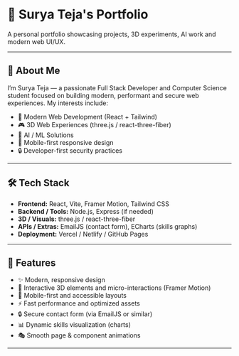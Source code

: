 # 🚀 Surya Teja's Portfolio

A personal portfolio showcasing projects, 3D experiments, AI work and modern web UI/UX.



---
## 🌟 About Me
I’m Surya Teja — a passionate Full Stack Developer and Computer Science student focused on building modern, performant and secure web experiences. My interests include:

- 🎨 Modern Web Development (React + Tailwind)
- 🎮 3D Web Experiences (three.js / react-three-fiber)
- 🤖 AI / ML Solutions
- 📱 Mobile-first responsive design
- 🔒 Developer-first security practices

---
## 🛠️ Tech Stack
- **Frontend:** React, Vite, Framer Motion, Tailwind CSS  
- **Backend / Tools:** Node.js, Express (if needed)  
- **3D / Visuals:** three.js / react-three-fiber  
- **APIs / Extras:** EmailJS (contact form), ECharts (skills graphs)  
- **Deployment:** Vercel / Netlify / GitHub Pages

---

## 🎯 Features
- ✨ Modern, responsive design  
- 🌈 Interactive 3D elements and micro-interactions (Framer Motion)  
- 📱 Mobile-first and accessible layouts  
- ⚡ Fast performance and optimized assets  
- 🔒 Secure contact form (via EmailJS or similar)  
- 📊 Dynamic skills visualization (charts)  
- 🎭 Smooth page & component animations

---
